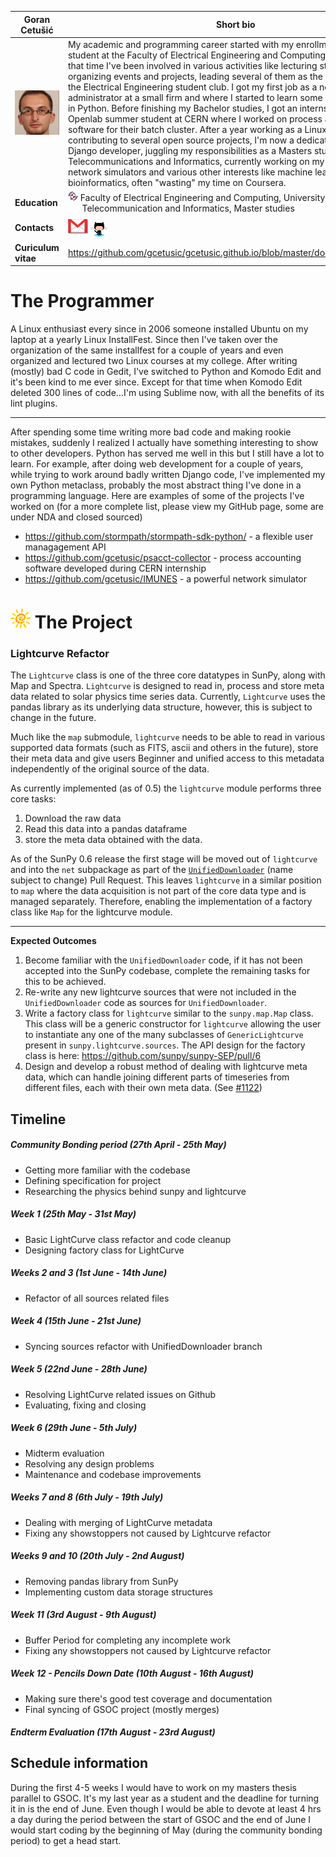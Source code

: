 Goran Cetušić |  Short bio
------------- | -------------
![Avatar](https://github.com/gcetusic/gcetusic.github.io/blob/master/images/avatar.jpg) | My academic and programming career started with my enrollment as a Bachelor student at the Faculty of Electrical Engineering and Computing in Zagreb. During that time I've been involved in various activities like lecturing student courses, organizing events and projects, leading several of them as the section leader of the Electrical Engineering student club. I got my first job as a network administrator at a small firm and where I started to learn some real programming in Python. Before finishing my Bachelor studies, I got an internship position as an Openlab summer student at CERN where I worked on process accounting software for their batch cluster. After a year working as a Linux administrator and contributing to several open source projects, I'm now a dedicated Python and Django developer, juggling my responsibilities as a Masters student in Telecommunications and Informatics, currently working on my thesis on Linux network simulators and various other interests like machine learning and bioinformatics, often "wasting" my time on Coursera.
**Education**  | <a href="http://www.fer.hr"><img src="https://github.com/gcetusic/gcetusic.github.io/blob/master/images/fer.gif"></a> Faculty of Electrical Engineering and Computing, University of Zagreb <br /> &nbsp;&nbsp;&nbsp;&nbsp;&nbsp;&nbsp;Telecommunication and Informatics, Master studies
**Contacts**  | <a href="mailto:goran.cetusic@gmail.com"><img src="https://github.com/gcetusic/gcetusic.github.io/blob/master/images/gmail-small.png"></a> <a href="https://github.com/gcetusic"><img src="https://github.com/gcetusic/gcetusic.github.io/blob/master/images/octocat-icon.png"></a>
**Curiculum vitae** | <https://github.com/gcetusic/gcetusic.github.io/blob/master/docs/gcetusic_en.pdf>

# The Programmer

A Linux enthusiast every since in 2006 someone installed Ubuntu on my laptop at a yearly Linux InstallFest. Since then I've taken over the organization of the same installfest for a couple of years and even organized and lectured two Linux courses at my college. After writing (mostly) bad C code in Gedit, I've switched to Python and Komodo Edit and it's been kind to me ever since. Except for that time when Komodo Edit deleted 300 lines of code...I'm using Sublime now, with all the benefits of its lint plugins.
***
After spending some time writing more bad code and making rookie mistakes, suddenly I realized I actually have something interesting to show to other developers. Python has served me well in this but I still have a lot to learn. For example, after doing web development for a couple of years, while trying to work around badly written Django code, I've implemented my own Python metaclass, probably the most abstract thing I've done in a programming language. Here are examples of some of the projects I've worked on (for a more complete list, please view my GitHub page, some are under NDA and closed sourced)

* <https://github.com/stormpath/stormpath-sdk-python/> - a flexible user managagement API
* <https://github.com/gcetusic/psacct-collector> - process accounting software developed during CERN internship
* <https://github.com/gcetusic/IMUNES> - a powerful network simulator

# <img src="https://raw.githubusercontent.com/sunpy/sunpy/master/doc/logo/favicon.ico"> The Project

### Lightcurve Refactor

The `Lightcurve` class is one of the three core datatypes in SunPy, along with Map and Spectra.
`Lightcurve` is designed to read in, process and store meta data related to solar physics time series data.
Currently, `Lightcurve` uses the pandas library as its underlying data structure, however, this is subject to change in the future.

Much like the `map` submodule, `lightcurve` needs to be able to read in various supported data formats (such as FITS, ascii and others in the future), store their meta data and give users Beginner and unified access to this metadata independently of the original source of the data.

As currently implemented (as of 0.5) the `lightcurve` module performs three core tasks:

1. Download the raw data
1. Read this data into a pandas dataframe
1. store the meta data obtained with the data.

As of the SunPy 0.6 release the first stage will be moved out of `lightcurve` and into the `net` subpackage as part of the [`UnifiedDownloader`](https://github.com/sunpy/sunpy/pull/1088) (name subject to change) Pull Request.
This leaves `lightcurve` in a similar position to `map` where the data acquisition is not part of the core data type and is managed separately.
Therefore, enabling the implementation of a factory class like `Map`
for the lightcurve module.
***
**Expected Outcomes**

1. Become familiar with the `UnifiedDownloader` code, if it has not been accepted into the SunPy codebase, complete the remaining tasks for this to be achieved.
2. Re-write any new lightcurve sources that were not included in the `UnifiedDownloader` code as sources for `UnifiedDownloader`.
3. Write a factory class for `lightcurve` similar to the `sunpy.map.Map` class. This class will be a generic constructor for `lightcurve` allowing the user to instantiate any one of the many subclasses of `GenericLightcurve` present in `sunpy.lightcurve.sources`. The API design for the factory class is here: <https://github.com/sunpy/sunpy-SEP/pull/6>
4. Design and develop a robust method of dealing with lightcurve meta data, which can handle joining different parts of timeseries from different files, each with their own meta data. (See [#1122](https://github.com/sunpy/sunpy/issues/1122))

## Timeline

##### Community Bonding period (27th April - 25th May)

* Getting more familiar with the codebase
* Defining specification for project
* Researching the physics behind sunpy and lightcurve

##### Week 1 (25th May - 31st May)

* Basic LightCurve class refactor and code cleanup
* Designing factory class for LightCurve

##### Weeks 2 and 3 (1st June - 14th June)

* Refactor of all sources related files

##### Week 4 (15th June - 21st June)

* Syncing sources refactor with UnifiedDownloader branch

##### Week 5 (22nd June - 28th June)

* Resolving LightCurve related issues on Github
* Evaluating, fixing and closing

##### Week 6 (29th June - 5th July)

* Midterm evaluation
* Resolving any design problems
* Maintenance and codebase improvements

##### Weeks 7 and 8 (6th July - 19th July)

* Dealing with merging of LightCurve metadata
* Fixing any showstoppers not caused by Lightcurve refactor

##### Weeks 9 and 10 (20th July - 2nd August)

* Removing pandas library from SunPy
* Implementing custom data storage structures

##### Week 11 (3rd August - 9th August)

* Buffer Period for completing any incomplete work
* Fixing any showstoppers not caused by Lightcurve refactor

##### Week 12 - Pencils Down Date (10th August - 16th August)

* Making sure there's good test coverage and documentation
* Final syncing of GSOC project (mostly merges)

##### Endterm Evaluation (17th August - 23rd August)

## Schedule information

During the first 4-5 weeks I would have to work on my masters thesis parallel to GSOC. It's my last year as a student and the deadline for turning it in is the end of June. Even though I would be able to devote at least 4 hrs a day during the period between the start of GSOC and the end of June I would start coding by the beginning of May (during the community bonding period) to get a head start.
